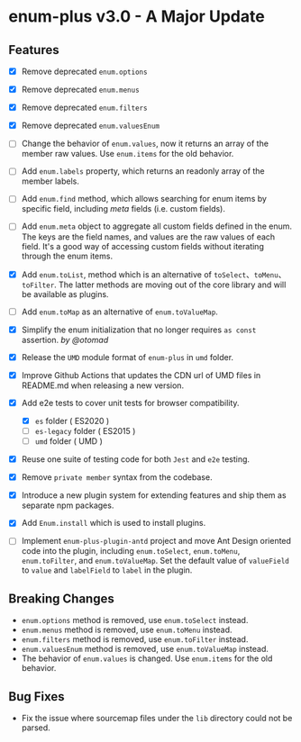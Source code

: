 # enum-plus v3.0 - A Major Update

## Features

- [x] Remove deprecated `enum.options`
- [x] Remove deprecated `enum.menus`
- [x] Remove deprecated `enum.filters`
- [x] Remove deprecated `enum.valuesEnum`
- [ ] Change the behavior of `enum.values`, now it returns an array of the member raw values. Use `enum.items` for the old behavior.
- [ ] Add `enum.labels` property, which returns an readonly array of the member labels.
- [ ] Add `enum.find` method, which allows searching for enum items by specific field, including _meta_ fields (i.e. custom fields).
- [ ] Add `enum.meta` object to aggregate all custom fields defined in the enum. The keys are the field names, and values are the raw values of each field. It's a good way of accessing custom fields without iterating through the enum items.
- [x] Add `enum.toList`, method which is an alternative of `toSelect`、`toMenu`、`toFilter`. The latter methods are moving out of the core library and will be available as plugins.
- [ ] Add `enum.toMap` as an alternative of `enum.toValueMap`.
- [x] Simplify the enum initialization that no longer requires `as const` assertion. _by @otomad_
- [x] Release the `UMD` module format of `enum-plus` in `umd` folder.
- [x] Improve Github Actions that updates the CDN url of UMD files in README.md when releasing a new version.
- [x] Add e2e tests to cover unit tests for browser compatibility.

  - [x] `es` folder ( ES2020 )
  - [ ] `es-legacy` folder ( ES2015 )
  - [ ] `umd` folder ( UMD )

- [x] Reuse one suite of testing code for both `Jest` and `e2e` testing.
- [x] Remove `private member` syntax from the codebase.

- [x] Introduce a new plugin system for extending features and ship them as separate npm packages.
- [x] Add `Enum.install` which is used to install plugins.
- [ ] Implement `enum-plus-plugin-antd` project and move Ant Design oriented code into the plugin, including `enum.toSelect`, `enum.toMenu`, `enum.toFilter`, and `enum.toValueMap`. Set the default value of `valueField` to `value` and `labelField` to `label` in the plugin.

## Breaking Changes

- `enum.options` method is removed, use `enum.toSelect` instead.
- `enum.menus` method is removed, use `enum.toMenu` instead.
- `enum.filters` method is removed, use `enum.toFilter` instead.
- `enum.valuesEnum` method is removed, use `enum.toValueMap` instead.
- The behavior of `enum.values` is changed. Use `enum.items` for the old behavior.
<!-- - The required version of TypeScript has been downgraded to `3.8`. -->

## Bug Fixes

- Fix the issue where sourcemap files under the `lib` directory could not be parsed.
